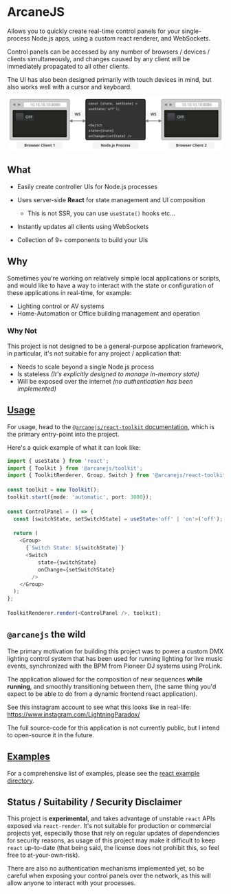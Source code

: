 # ArcaneJS

Allows you to quickly create real-time control panels
for your single-process Node.js apps,
using a custom react renderer, and WebSockets.

Control panels can be accessed by any number of
browsers / devices / clients simultaneously,
and changes caused by any client will be immediately propagated to all other
clients.

The UI has also been designed primarily with touch devices in mind,
but also works well with a cursor and keyboard.

<p align="center">
  <img src="./packages/react-toolkit/docs/architecture.svg" alt="Architecture Diagram">
</p>

## What

- Easily create controller UIs for Node.js processes

- Uses server-side **React** for state management and UI composition

  - This is not SSR, you can use `useState()` hooks etc...

- Instantly updates all clients using WebSockets

- Collection of 9+ components to build your UIs

## Why

Sometimes you're working on relatively simple local applications or scripts,
and would like to have a way to interact with the state or configuration
of these applications in real-time,
for example:

- Lighting control or AV systems
- Home-Automation or Office building management and operation

### Why Not

This project is not designed to be a general-purpose application framework,
in particular, it's not suitable for any project / application that:

- Needs to scale beyond a single Node.js process
- Is stateless _(It's explicitly designed to manage in-memory state)_
- Will be exposed over the internet _(no authentication has been implemented)_

## [Usage](./packages/react-toolkit/#usage)

For usage,
head to the [`@arcanejs/react-toolkit` documentation](./packages/react-toolkit/README.md#usage),
which is the primary entry-point into the project.

Here's a quick example of what it can look like:

```ts
import { useState } from 'react';
import { Toolkit } from '@arcanejs/toolkit';
import { ToolkitRenderer, Group, Switch } from '@arcanejs/react-toolkit';

const toolkit = new Toolkit();
toolkit.start({mode: 'automatic', port: 3000});

const ControlPanel = () => {
  const [switchState, setSwitchState] = useState<'off' | 'on'>('off');

  return (
    <Group>
      {`Switch State: ${switchState}`}
      <Switch
          state={switchState}
          onChange={setSwitchState}
        />
    </Group>
  );
};

ToolkitRenderer.render(<ControlPanel />, toolkit);
```

## `@arcanejs` the wild

The primary motivation for building this project was to power a custom
DMX lighting control system that has been used for running lighting
for live music events,
synchronized with the BPM from Pioneer DJ systems using ProLink.

The application allowed for the composition of new sequences **while running**,
and smoothly transitioning between them,
(the same thing you'd expect to be able to do
from a dynamic frontend react application).

See this instagram account to see what this looks like in real-life:
https://www.instagram.com/LightningParadox/

The full source-code for this application is not currently public,
but I intend to open-source it in the future.

## [Examples](./examples/react/)

For a comprehensive list of examples,
please see the [react example directory](./examples/react/).

## Status / Suitability / Security Disclaimer

This project is **experimental**,
and takes advantage of unstable `react` APIs exposed via `react-render`.
It's not suitable for production or commercial projects yet,
especially those that rely on regular updates of dependencies
for security reasons,
as usage of this project may make it difficult to keep `react` up-to-date
(that being said, the license does not prohibit this,
so feel free to at-your-own-risk).

There are also no authentication mechanisms implemented yet,
so be careful when exposing your control panels over the network,
as this will allow anyone to interact with your processes.
